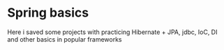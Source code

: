 # Spring basics

Here i saved some projects with practicing Hibernate + JPA, jdbc, IoC, DI and other basics in popular frameworks
